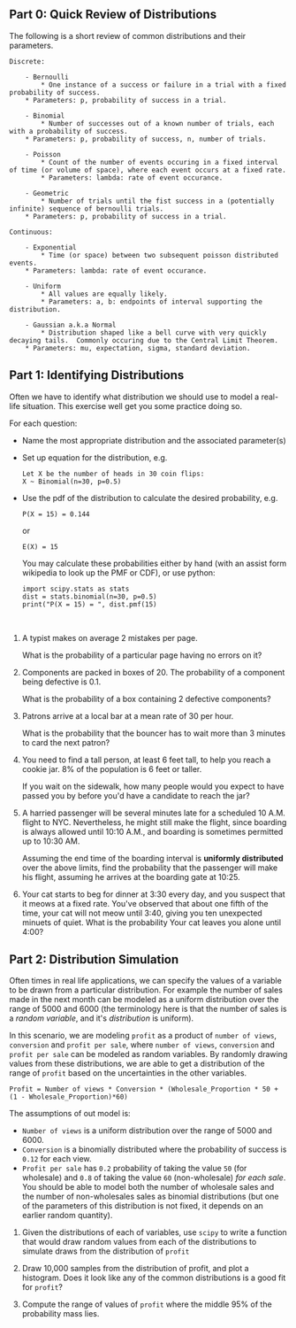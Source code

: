 ## Part 0: Quick Review of Distributions

The following is a short review of common distributions and their parameters.


```
Discrete:

    - Bernoulli
        * One instance of a success or failure in a trial with a fixed probability of success.
	* Parameters: p, probability of success in a trial.

    - Binomial
        * Number of successes out of a known number of trials, each with a probability of success.
	* Parameters: p, probability of success, n, number of trials.

    - Poisson
        * Count of the number of events occuring in a fixed interval of time (or volume of space), where each event occurs at a fixed rate.
        * Parameters: lambda: rate of event occurance.

    - Geometric
        * Number of trials until the fist success in a (potentially infinite) sequence of bernoulli trials.
	* Parameters: p, probability of success in a trial.

Continuous:

    - Exponential
        * Time (or space) between two subsequent poisson distributed events.
	* Parameters: lambda: rate of event occurance.

    - Uniform
        * All values are equally likely.
        * Parameters: a, b: endpoints of interval supporting the distribution.

    - Gaussian a.k.a Normal
        * Distribution shaped like a bell curve with very quickly decaying tails.  Commonly occuring due to the Central Limit Theorem.
	* Parameters: mu, expectation, sigma, standard deviation.

```


## Part 1: Identifying Distributions

Often we have to identify what distribution we should use to model a real-life
situation. This exercise well get you some practice doing so.

For each question:

- Name the most appropriate distribution and the associated parameter(s)
- Set up equation for the distribution, e.g.

  ```
  Let X be the number of heads in 30 coin flips:
  X ~ Binomial(n=30, p=0.5)
  ```

- Use the pdf of the distribution to calculate the desired probability, e.g. 

  ```
  P(X = 15) = 0.144
  ``` 
  
  or 
  
  ```
  E(X) = 15
  ```
  
  You may calculate these probabilities either by hand (with an assist form wikipedia to look up the PMF or CDF), or use python:

  ```
  import scipy.stats as stats
  dist = stats.binomial(n=30, p=0.5)
  print("P(X = 15) = ", dist.pmf(15)
  ```

<br>

1. A typist makes on average 2 mistakes per page.

   What is the probability of a particular page having no errors on it?


2. Components are packed in boxes of 20. The probability of a component being
   defective is 0.1.

   What is the probability of a box containing 2 defective components?


3. Patrons arrive at a local bar at a mean rate of 30 per hour.

   What is the probability that the bouncer has to wait more than 3 minutes to card the
   next patron?


4. You need to find a tall person, at least 6 feet tall, to help you reach
   a cookie jar. 8% of the population is 6 feet or taller.

   If you wait on the sidewalk, how many people would you expect to have passed
   you by before you'd have a candidate to reach the jar?


5. A harried passenger will be several minutes late for a scheduled 10 A.M.
   flight to NYC. Nevertheless, he might still make the flight, since boarding
   is always allowed until 10:10 A.M., and boarding is sometimes
   permitted up to 10:30 AM.

   Assuming the end time of the boarding interval is **uniformly distributed** over the above
   limits, find the probability that the passenger will make his flight,
   assuming he arrives at the boarding gate at 10:25.

6. Your cat starts to beg for dinner at 3:30 every day, and you suspect that it
   meows at a fixed rate.  You've observed that about one fifth of the time, your
   cat will not meow until 3:40, giving you ten unexpected minuets of quiet.  What
   is the probability Your cat leaves you alone until 4:00?


## Part 2: Distribution Simulation

Often times in real life applications, we can specify the values of a variable to be drawn from a particular distribution.
For example the number of sales made in the next month can be modeled as a uniform distribution over the range of
5000 and 6000 (the terminology here is that the number of sales is a *random variable*, and it's *distribution* is uniform).

In this scenario, we are modeling `profit` as a product of `number of views`, `conversion` and `profit per sale`,
where `number of views`, `conversion` and `profit per sale` can be modeled as random variables.
By randomly drawing values from these distributions, we are able to get a distribution of the range of `profit`
based on the uncertainties in the other variables.

`Profit = Number of views * Conversion * (Wholesale_Proportion * 50 +
(1 - Wholesale_Proportion)*60)`

The assumptions of out model is:

- `Number of views` is a uniform distribution over the range of 5000 and 6000.
- `Conversion` is a binomially distributed where the probability of success is `0.12` for each view. 
- `Profit per sale` has `0.2` probability of taking the value `50` (for wholesale) and `0.8` of
  taking the value `60` (non-wholesale) _for each sale_. You should be able to model both the number of wholesale sales and the number of non-wholesales sales as binomial distributions (but one of the parameters of this distribution is not fixed, it depends on an earlier random quantity).
  
1. Given the distributions of each of variables, use `scipy` to write a function that would draw random values from each of the
   distributions to simulate draws from the distribution of `profit`

2. Draw 10,000 samples from the distribution of profit, and plot a histogram.  Does it look like any of the common distributions is a good fit for `profit`?

3. Compute the range of values of `profit` where the middle 95% of the probability mass lies.
